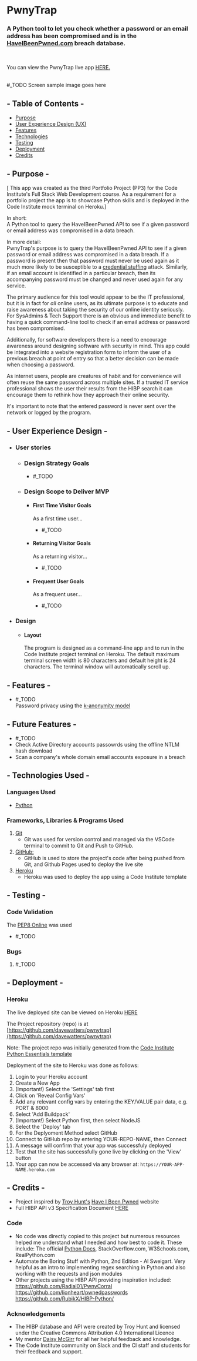 # PwnyTrap

### A Python tool to let you check whether a password or an email address has been compromised and is in the [HaveIBeenPwned.com](https://haveibeenpwned.com) breach database.
<br />

You can view the PwnyTrap live app [HERE.](https://ci-pp3-pwnytrap.herokuapp.com/)
<br />
<br />
<!-- Responsive desgin sample image from http://ami.responsivedesign.is/ -->
#_TODO Screen sample image goes here
<!-- <h2 align="center"><img src="readme-docs/ci-pp2-blackjack-responsive-mockup.png"></h2>
-->

## - Table of Contents -
* [Purpose](#purpose)
* [User Experience Design (UX)](#user-experience-design)
* [Features](#features)
* [Technologies](#technologies)
* [Testing](#testing)
* [Deployment](#deployment)
* [Credits](#credits)

## - Purpose -
[ This app was created as the third Portfolio Project (PP3) for the Code Institute's Full Stack Web Development course. As a requirement for a portfolio project the app is to showcase Python skills and is deployed in the Code Institute mock terminal on Heroku.]  

In short:  
A Python tool to query the HaveIBeenPwned API to see if a given password or email address was compromised in a data breach.

In more detail:   
PwnyTrap's purpose is to query the HaveIBeenPwned API to see if a given password or email address was compromised in a data breach.  If a password is present then that password must never be used again as it much more likely to be susceptible to a [credential stuffing](https://owasp.org/www-community/attacks/Credential_stuffing) attack.  Similarly, if an email account is identified in a particular breach, then its accompanying password must be changed and never used again for any service.

The primary audience for this tool would appear to be the IT professional, but it is in fact for *all* online users, as its ultimate purpose is to educate and raise awareness about taking the security of our online identity seriously.  For SysAdmins & Tech Support there is an obvious and immediate benefit to having a quick command-line tool to check if an email address or password has been compromised.  

Additionally, for software developers there is a need to encourage awareness around designing software with security in mind.  This app could be integrated into a website registration form to inform the user of a previous breach at point of entry so that a better decision can be made when choosing a password.  

As internet users, people are creatures of habit and for convenience will often reuse the same password across multiple sites.  If a trusted IT service professional shows the user their results from the HIBP search it can encourage them to rethink how they approach their online security.  

It's important to note that the entered password is never sent over the network or logged by the program.

## - User Experience Design -

-   ### User stories

    -   ### Design Strategy Goals
        -    #_TODO

    -   ### Design Scope to Deliver MVP
        -   #### First Time Visitor Goals
            As a first time user...
            -  #_TODO

        -   #### Returning Visitor Goals
            As a returning visitor...
            -   #_TODO

        -   #### Frequent User Goals
            As a frequent user...
            -   #_TODO


-   ### Design
    -   #### Layout
        The program is designed as a command-line app and to run in the Code Institute project terminal on Heroku.  The default maximum terminal screen width is 80 characters and default height is 24 characters. The terminal window will automatically scroll up.   

## - Features -
- #_TODO  
    Password privacy using the [k-anonymity model](https://www.troyhunt.com/ive-just-launched-pwned-passwords-version-2/#cloudflareprivacyandkanonymity)


## - Future Features -
- #_TODO
-   Check Active Directory accounts passowrds using the offline NTLM hash download
-   Scan a company's whole domain email accounts exposure in a breach
<!--  -->
<!-- End Features -->
<!--  -->


## - Technologies Used -

### Languages Used

-   [Python](https://en.wikipedia.org/wiki/Python_(programming_language))

### Frameworks, Libraries & Programs Used

1. [Git](https://git-scm.com/)
    - Git was used for version control and managed via the VSCode terminal to commit to Git and Push to GitHub.
1. [GitHub:](https://github.com/)
    - GitHub is used to store the project's code after being pushed from Git, and Github Pages used to deploy the live site
1. [Heroku](https://heroku.com)
    - Heroku was used to deploy the app using a Code Institute template
<!---  --->
<!---  Begin testing section --->
<!---  --->

## - Testing -


### Code Validation
The [PEP8 Online](http://pep8online.com) was used

- #_TODO


### Bugs

1. #_TODO

<!---  --->
<!--- end of testing section --->
<!---  --->

## - Deployment -

### Heroku
The live deployed site can be viewed on Heroku [HERE](https://ci-pp3-pwnytrap.herokuapp.com)

The Project repository (repo) is at [https://github.com/davewatters/pwnytrap](https://github.com/davewatters/pwnytrap)

Note: The project repo was initially generated from the [Code Institute Python Essentials template](https://github.com/Code-Institute-Org/python-essentials-template) 

Deployment of the site to Heroku was done as follows:
 
1.  Login to your Heroku account
1.  Create a New App
1.  (Important!) Select the 'Settings' tab first
1.  Click on 'Reveal Config Vars'
1.  Add any relevant config vars by entering the KEY/VALUE pair data, e.g. PORT & 8000
1.  Select 'Add Buildpack'
1.  (Important!) Select Python first, then select NodeJS
1.  Select the 'Deploy' tab
1.  For the Deplyoment Method select GitHub
1.  Connect to GitHub repo by entering YOUR-REPO-NAME, then Connect
1.  A message will confirm that your app was successfuly deployed
1.  Test that the site has successfully gone live by clicking on the 'View' button
1.  Your app can now be accessed via any browser at: `https://YOUR-APP-NAME.heroku.com`


## - Credits - 

-   Project inspired by [Troy Hunt's](https:/troyhunt.com) [Have I Been Pwned](https://haveibeenpwned.com) website
-   Full HIBP API v3 Specification Document [HERE](https://haveibeenpwned.com/API/v3)

### Code
-   No code was directly copied to this project but numerous resources helped me understand what I needed and how best to code it. These include: The official [Python Docs](https://docs.python.org), StackOverflow.com, W3Schools.com, RealPython.com  
-   Automate the Boring Stuff with Python, 2nd Edition - Al Sweigart. Very helpful as an intro to implementing regex searching in Python and also working with the requests and json modules
-   Other projects using the HIBP API providing inspiration included:  
    https://github.com/Radial01/PwnyCorral  
    https://github.com/lionheart/pwnedpasswords    
    https://github.com/RubikX/HIBP-Python/  


### Acknowledgements

-   The HIBP database and API were created by Troy Hunt and licensed under the Creative Commons Attribution 4.0 International Licence
-   My mentor [Daisy McGirr](https://github.com/Daisy-McG) for all her helpful feedback and knowledge.
-   The Code Institute community on Slack and the CI staff and students for their feedback and support.
